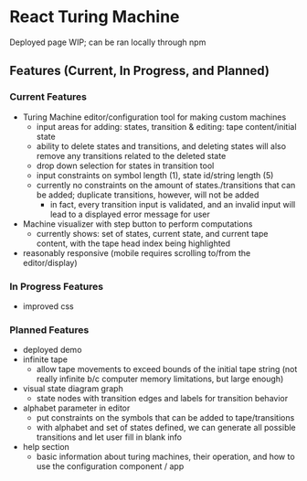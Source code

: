 # React Turing Machine

Deployed page WIP; can be ran locally through npm

## Features (Current, In Progress, and Planned)

### Current Features

- Turing Machine editor/configuration tool for making custom machines
  - input areas for adding: states, transition & editing: tape content/initial state
  - ability to delete states and transitions, and deleting states will also remove any transitions related to the deleted state
  - drop down selection for states in transition tool
  - input constraints on symbol length (1), state id/string length (5)
  - currently no constraints on the amount of states./transitions that can be added; duplicate transitions, however, will not be added
    - in fact, every transition input is validated, and an invalid input will lead to a displayed error message for user
- Machine visualizer with step button to perform computations
  - currently shows: set of states, current state, and current tape content, with the tape head index being highlighted
- reasonably responsive (mobile requires scrolling to/from the editor/display)

### In Progress Features

- improved css

### Planned Features

- deployed demo
- infinite tape
  - allow tape movements to exceed bounds of the initial tape string (not really infinite b/c computer memory limitations, but large enough)
- visual state diagram graph
  - state nodes with transition edges and labels for transition behavior
- alphabet parameter in editor
  - put constraints on the symbols that can be added to tape/transitions
  - with alphabet and set of states defined, we can generate all possible transitions and let user fill in blank info
- help section
  - basic information about turing machines, their operation, and how to use the configuration component / app
